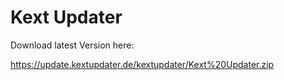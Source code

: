 # Kext Updater

Download latest Version here:

https://update.kextupdater.de/kextupdater/Kext%20Updater.zip
